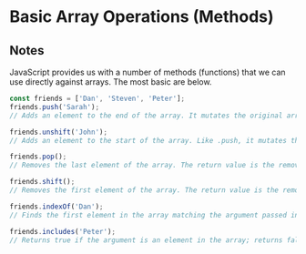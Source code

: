 # Basic Array Operations (Methods)

## Notes

JavaScript provides us with a number of methods (functions) that we can use directly against arrays. The most basic are below.

```javascript
const friends = ['Dan', 'Steven', 'Peter'];
friends.push('Sarah');
// Adds an element to the end of the array. It mutates the original array, and the return value is the length of the new array.

friends.unshift('John');
// Adds an element to the start of the array. Like .push, it mutates the original array and the return value is the length of the new array.

friends.pop();
// Removes the last element of the array. The return value is the removed element.

friends.shift();
// Removes the first element of the array. The return value is the removed element.

friends.indexOf('Dan');
// Finds the first element in the array matching the argument passed in, and returns the index value. If the argument is not in the array, the return value is "-1".

friends.includes('Peter');
// Returns true if the argument is an element in the array; returns false if not. The argument must exactly match one of the elements for it to return true; partial matches do not count. It checks with strict equality too - it does not perform type coercion.
```
